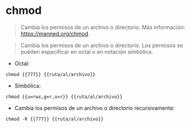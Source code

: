 # chmod

> Cambia los permisos de un archivo o directorio.
> Más información: <https://manned.org/chmod>.

> Cambia los permisos de un archivo o directorio. Los permisos se pueden especificar en octal o en notación simbólica.

- Octal:

`chmod {{777}} {{ruta/al/archivo}}`

- Simbólica:

`chmod {{u=rwx,g=r,o=r}} {{ruta/al/archivo}}`

- Cambia los permisos de un archivo o directorio recursivamente:

`chmod -R {{777}} {{ruta/al/archivo}}`
